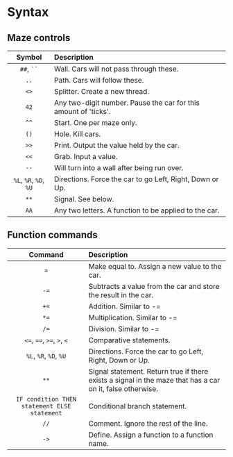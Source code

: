 Syntax
======

Maze controls
-------------

Symbol           | Description
:---------------:|:----------------------------------------------------------------
`##`, ``` `` ``` | Wall. Cars will not pass through these.
      `..`       | Path. Cars will follow these.
      `<>`       | Splitter. Create a new thread.
      `42`       | Any two-digit number. Pause the car for this amount of 'ticks'.
      `^^`       | Start. One per maze only.
      `()`       | Hole. Kill cars.
      `>>`       | Print. Output the value held by the car.
      `<<`       | Grab. Input a value.
      `--`       | Will turn into a wall after being run over.
`%L`, `%R`, `%D`, `%U` | Directions. Force the car to go Left, Right, Down or Up.
      `**`       | Signal. See below.
      `AA`       | Any two letters. A function to be applied to the car.

Function commands
-----------------

Command           | Description
:----------------:|:-----------------------------------------------------------
       `=`        | Make equal to. Assign a new value to the car.
       `-=`       | Subtracts a value from the car and store the result in the car.
       `+=`       | Addition. Similar to -=
       `*=`       | Multiplication. Similar to -=
       `/=`       | Division. Similar to -=
`<=`, `==`, `>=`, `>`, `<` | Comparative statements.
`%L`, `%R`, `%D`, `%U`     | Directions. Force the car to go Left, Right, Down or Up.
       `**`       | Signal statement. Return true if there exists a signal in the maze that has a car on it, false otherwise.
`IF condition THEN statement ELSE statement` | Conditional branch statement.
       `//`       | Comment. Ignore the rest of the line.
       `->`       | Define. Assign a function to a function name.
